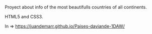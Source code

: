 Proyect about info of the most beautifulls countries of all continents.

HTML5 and CSS3.

In => https://juandemarr.github.io/Paises-daviande-1DAW/
